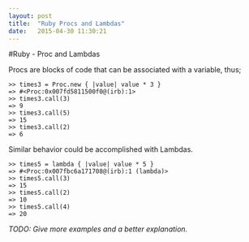 ```yaml
---
layout: post
title:  "Ruby Procs and Lambdas"
date:   2015-04-30 11:30:21
---
```


#Ruby - Proc and Lambdas

Procs are blocks of code that can be associated with a variable, thus;

    >> times3 = Proc.new { |value| value * 3 }
    => #<Proc:0x007fd5811500f0@(irb):1>
    >> times3.call(3)
    => 9
    >> times3.call(5)
    => 15
    >> times3.call(2)
    => 6

Similar behavior could be accomplished with Lambdas.

    >> times5 = lambda { |value| value * 5 }
    => #<Proc:0x007fbc6a171708@(irb):1 (lambda)>
    >> times5.call(3)
    => 15
    >> times5.call(2)
    => 10
    >> times5.call(4)
    => 20
    

*TODO: Give more examples and a better explanation.*
